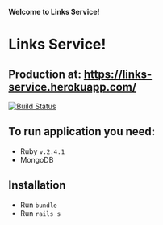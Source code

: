 **Welcome to Links Service!**



# Links Service!
## Production at: https://links-service.herokuapp.com/

[![Build Status](https://travis-ci.org/Oleksandr-Adamchuk/link-service.svg?branch=master)](https://travis-ci.org/Oleksandr-Adamchuk/link-service)

## To run application you need:
* Ruby `v.2.4.1`
* MongoDB

## Installation

* Run `bundle`
* Run `rails s`




